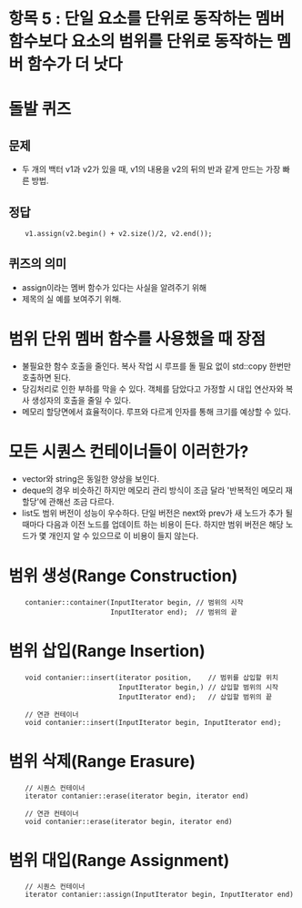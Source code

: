 # 항목 5 : 단일 요소를 단위로 동작하는 멤버 함수보다 요소의 범위를 단위로 동작하는 멤버 함수가 더 낫다

# 돌발 퀴즈

## 문제

* 두 개의 백터 v1과 v2가 있을 때, v1의 내용을 v2의 뒤의 반과 같게 만드는 가장 빠른 방법.

## 정답

```
    v1.assign(v2.begin() + v2.size()/2, v2.end());
```

## 퀴즈의 의미

* assign이라는 멤버 함수가 있다는 사실을 알려주기 위해
* 제목의 실 예를 보여주기 위해.

# 범위 단위 멤버 함수를 사용했을 때 장점

* 불필요한 함수 호출을 줄인다. 복사 작업 시 루프를 돌 필요 없이 std::copy 한번만 호출하면 된다.
* 당김처리로 인한 부하를 막을 수 있다. 객체를 담았다고 가정할 시 대입 연산자와 복사 생성자의 호출을 줄일 수 있다.
* 메모리 할당면에서 효율적이다. 루프와 다르게 인자를 통해 크기를 예상할 수 있다.

# 모든 시퀀스 컨테이너들이 이러한가?

* vector와 string은 동일한 양상을 보인다.
* deque의 경우 비슷하긴 하지만 메모리 관리 방식이 조금 달라 '반복적인 메모리 재할당'에 관해선 조금 다르다.
* list도 범위 버전이 성능이 우수하다. 단일 버전은 next와 prev가 새 노드가 추가 될 때마다 다음과 이전 노드를 업데이트 하는 비용이 든다. 하지만 범위 버전은 해당 노드가 몇 개인지 알 수 있으므로 이 비용이 들지 않는다.

# 범위 생성(Range Construction)
```
    contanier::container(InputIterator begin, // 범위의 시작
                         InputIterator end);  // 범위의 끝
```

# 범위 삽입(Range Insertion)
```
    void contanier::insert(iterator position,    // 범위를 삽입할 위치
                           InputIterator begin,) // 삽입할 범위의 시작
                           InputIterator end);   // 삽입할 범위의 끝

    // 연관 컨테이너
    void contanier::insert(InputIterator begin, InputIterator end);
```


# 범위 삭제(Range Erasure)
```
    // 시퀀스 컨테이너
    iterator contanier::erase(iterator begin, iterator end)

    // 연관 컨테이너
    void contanier::erase(iterator begin, iterator end)
```

# 범위 대입(Range Assignment)
```
    // 시퀀스 컨테이너
    iterator contanier::assign(InputIterator begin, InputIterator end)
```